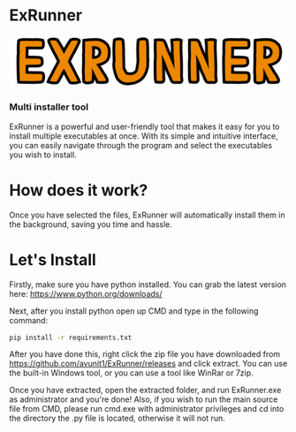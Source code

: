 # ExRunner 

<img src="https://raw.githubusercontent.com/avunit1/ExRunner/main/github.png">

### Multi installer tool

ExRunner is a powerful and user-friendly tool that makes it easy for you to install multiple executables at once. With its simple and intuitive interface, you can easily navigate through the program and select the executables you wish to install.

# How does it work?

Once you have selected the files, ExRunner will automatically install them in the background, saving you time and hassle. 

# Let's Install

Firstly, make sure you have python installed. You can grab the latest version here: https://www.python.org/downloads/

Next, after you install python open up CMD and type in the following command:

```sh
pip install -r requirements.txt
```

After you have done this, right click the zip file you have downloaded from https://github.com/avunit1/ExRunner/releases and click extract. You can use the built-in Windows tool, or you can use a tool like WinRar or 7zip.

Once you have extracted, open the extracted folder, and run ExRunner.exe as administrator and you're done! Also, if you wish to run the main source file from CMD, please run cmd.exe with administrator privileges and cd into the directory the .py file is located, otherwise it will not run. 
